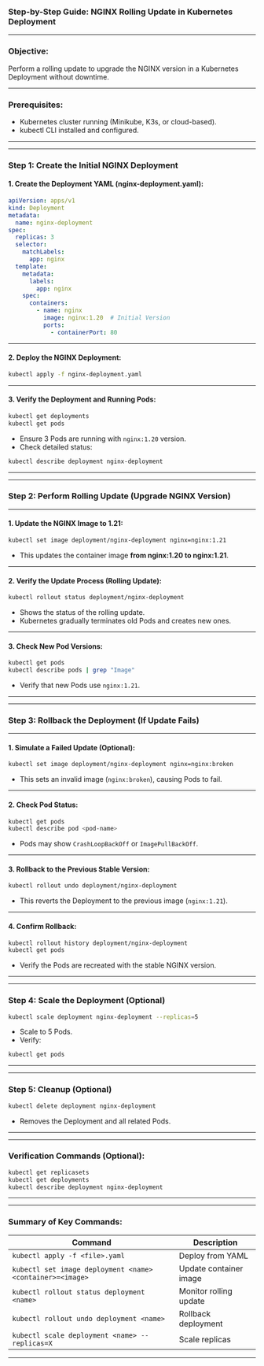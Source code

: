 ### **Step-by-Step Guide: NGINX Rolling Update in Kubernetes Deployment**  

---

### **Objective:**  
Perform a rolling update to upgrade the NGINX version in a Kubernetes Deployment without downtime.  

---

### **Prerequisites:**  
- Kubernetes cluster running (Minikube, K3s, or cloud-based).  
- kubectl CLI installed and configured.  

---

---

### **Step 1: Create the Initial NGINX Deployment**  

#### **1. Create the Deployment YAML (nginx-deployment.yaml):**  
```yaml
apiVersion: apps/v1
kind: Deployment
metadata:
  name: nginx-deployment
spec:
  replicas: 3
  selector:
    matchLabels:
      app: nginx
  template:
    metadata:
      labels:
        app: nginx
    spec:
      containers:
        - name: nginx
          image: nginx:1.20  # Initial Version
          ports:
            - containerPort: 80
```

---

#### **2. Deploy the NGINX Deployment:**  
```bash
kubectl apply -f nginx-deployment.yaml
```

---

#### **3. Verify the Deployment and Running Pods:**  
```bash
kubectl get deployments
kubectl get pods
```
- Ensure 3 Pods are running with `nginx:1.20` version.  
- Check detailed status:  
```bash
kubectl describe deployment nginx-deployment
```

---

---

### **Step 2: Perform Rolling Update (Upgrade NGINX Version)**  

---

#### **1. Update the NGINX Image to 1.21:**  
```bash
kubectl set image deployment/nginx-deployment nginx=nginx:1.21
```
- This updates the container image **from nginx:1.20 to nginx:1.21**.  

---

#### **2. Verify the Update Process (Rolling Update):**  
```bash
kubectl rollout status deployment/nginx-deployment
```
- Shows the status of the rolling update.  
- Kubernetes gradually terminates old Pods and creates new ones.  

---

#### **3. Check New Pod Versions:**  
```bash
kubectl get pods
kubectl describe pods | grep "Image"
```
- Verify that new Pods use `nginx:1.21`.  

---

---

### **Step 3: Rollback the Deployment (If Update Fails)**  

---

#### **1. Simulate a Failed Update (Optional):**  
```bash
kubectl set image deployment/nginx-deployment nginx=nginx:broken
```
- This sets an invalid image (`nginx:broken`), causing Pods to fail.  

---

#### **2. Check Pod Status:**  
```bash
kubectl get pods
kubectl describe pod <pod-name>
```
- Pods may show `CrashLoopBackOff` or `ImagePullBackOff`.  

---

#### **3. Rollback to the Previous Stable Version:**  
```bash
kubectl rollout undo deployment/nginx-deployment
```
- This reverts the Deployment to the previous image (`nginx:1.21`).  

---

#### **4. Confirm Rollback:**  
```bash
kubectl rollout history deployment/nginx-deployment
kubectl get pods
```
- Verify the Pods are recreated with the stable NGINX version.  

---

---

### **Step 4: Scale the Deployment (Optional)**  
```bash
kubectl scale deployment nginx-deployment --replicas=5
```
- Scale to 5 Pods.  
- Verify:  
```bash
kubectl get pods
```

---

---

### **Step 5: Cleanup (Optional)**  
```bash
kubectl delete deployment nginx-deployment
```
- Removes the Deployment and all related Pods.  

---

---

### **Verification Commands (Optional):**  
```bash
kubectl get replicasets
kubectl get deployments
kubectl describe deployment nginx-deployment
```

---

---

### **Summary of Key Commands:**  
| Command | Description |  
|---------|-------------|  
| `kubectl apply -f <file>.yaml` | Deploy from YAML |  
| `kubectl set image deployment <name> <container>=<image>` | Update container image |  
| `kubectl rollout status deployment <name>` | Monitor rolling update |  
| `kubectl rollout undo deployment <name>` | Rollback deployment |  
| `kubectl scale deployment <name> --replicas=X` | Scale replicas |  

---

